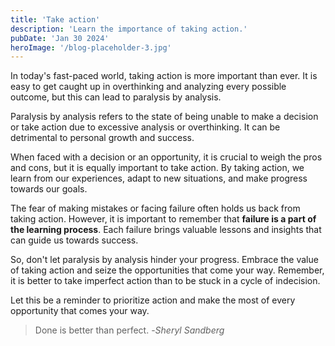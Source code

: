```yaml
---
title: 'Take action'
description: 'Learn the importance of taking action.'
pubDate: 'Jan 30 2024'
heroImage: '/blog-placeholder-3.jpg'
---
```


In today's fast-paced world, taking action is more important than ever. It is easy to get caught up in overthinking and analyzing every possible outcome, but this can lead to paralysis by analysis.

Paralysis by analysis refers to the state of being unable to make a decision or take action due to excessive analysis or overthinking. It can be detrimental to personal growth and success.

When faced with a decision or an opportunity, it is crucial to weigh the pros and cons, but it is equally important to take action. By taking action, we learn from our experiences, adapt to new situations, and make progress towards our goals.

The fear of making mistakes or facing failure often holds us back from taking action. However, it is important to remember that **failure is a part of the learning process**. Each failure brings valuable lessons and insights that can guide us towards success.

So, don't let paralysis by analysis hinder your progress. Embrace the value of taking action and seize the opportunities that come your way. Remember, it is better to take imperfect action than to be stuck in a cycle of indecision.

Let this be a reminder to prioritize action and make the most of every opportunity that comes your way.

> Done is better than perfect. -<cite>Sheryl Sandberg</cite>
